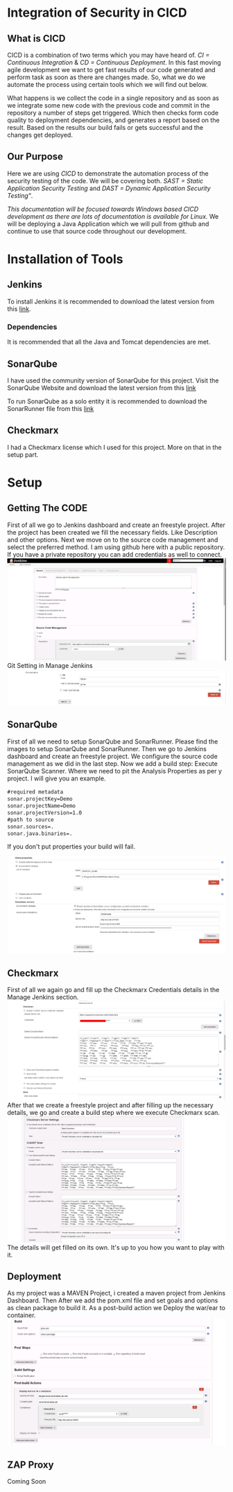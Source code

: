# Integration of Security in CICD

## What is CICD

CICD is a combination of two terms which you may have heard of. *CI = Continuous Integration* & *CD = Continuous Deployment*. In this fast moving agile development we want to get fast results of our code generated and perform task as soon as there are changes made. So, what we do we automate the process using certain tools which we will find out below.

What happens is we collect the code in a single repository and as soon as we integrate some new code with the previous code and commit in the repository a number of steps get triggered. Which then checks form code quality to deployment dependencies, and generates a report based on the result. Based on the results our build fails or gets successful and the changes get deployed.


## Our Purpose

Here we are using *CICD* to demonstrate the automation process of the security testing of the code. We will be covering both. *SAST = Static Application Security Testing* and *DAST = Dynamic Application Security Testing"*.

*This documentation will be focused towards Windows based CICD development as there are lots of documentation is available for Linux.*
We will be deploying a Java Application which we will pull from github and continue to use that source code throughout our development.



# Installation of Tools

## Jenkins

To install Jenkins it is recommended to download the latest version from this [link](https://jenkins.io/download/).

### Dependencies

It is recommended that all the Java and Tomcat dependencies are met.

## SonarQube

I have used the community version of SonarQube for this project.
Visit the SonarQube Website and download the latest version from this [link](https://www.sonarqube.org/downloads/)

To run SonarQube as a solo entity it is recommended to download the SonarRunner file from this [link](https://docs.sonarqube.org/display/SONARQUBE45/Installing+and+Configuring+SonarQube+Runner)

## Checkmarx

I had a Checkmarx license which I used for this project. More on that in the setup part.



# Setup

## Getting The CODE

First of all we go to Jenkins dashboard and create an freestyle project. After the project has been created we fill the necessary fields. Like Description and other options.
Next we move on to the source code management and select the preferred method. I am using github here with a public repository. If you have a private repository you can add credentials as well to connect.
![github](/Images/GetCode.jpg)
Git Setting in Manage Jenkins
![git](/Images/Git.jpg)

## SonarQube
 
First of all we need to setup SonarQube and SonarRunner. Please find the images to setup SonarQube and SonarRunner.
Then we go to Jenkins dashboard and create an freestyle project. We configure the source code management as we did in the last step.
Now we add a build step: Execute SonarQube Scanner. Where we need to pit the Analysis Properties as per y project. I will give you an example.

``` SonarQube
#required metadata
sonar.projectKey=Demo
sonar.projectName=Demo
sonar.projectVersion=1.0
#path to source
sonar.sources=.
sonar.java.binaries=.
```
If you don't put properties your build will fail.

![SonarQube](/Images/GobalSettings.jpg)


## Checkmarx

First of all we again go and fill up the Checkmarx Credentials details in the Manage Jenkins section. 
![CheckMarx-1](/Images/ManageJenkins_Checkmarx.jpg)
After that we create a freestyle project and after filling up the necessary details, we go and create a build step where we execute Checkmarx scan.
![CheckMarx-2](/Images/Checkmarx-2.jpg)
The details will get filled on its own. It's up to you how you want to play with it.

## Deployment

As my project was a MAVEN Project, i created a maven project from Jenkins Dashboard. Then After we add the pom.xml file and set goals and options as clean package to build it.
As a post-build action we Deploy the war/ear to  container.
![Deploy-1](/Images/Deploy-1.jpg)

## ZAP Proxy

Coming Soon
